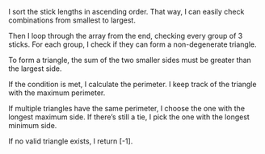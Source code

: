I sort the stick lengths in ascending order. That way, I can easily check combinations from smallest to largest.

Then I loop through the array from the end, checking every group of 3 sticks. For each group, I check if they can form a non-degenerate triangle.

To form a triangle, the sum of the two smaller sides must be greater than the largest side.

If the condition is met, I calculate the perimeter. I keep track of the triangle with the maximum perimeter.

If multiple triangles have the same perimeter, I choose the one with the longest maximum side. If there’s still a tie, I pick the one with the longest minimum side.

If no valid triangle exists, I return [-1].